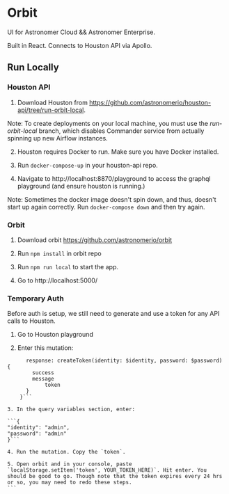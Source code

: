 # Orbit

UI for Astronomer Cloud && Astronomer Enterprise.

Built in React. Connects to Houston API via Apollo.

## Run Locally

### Houston API

1.  Download Houston from https://github.com/astronomerio/houston-api/tree/run-orbit-local.

Note: To create deployments on your local machine, you must use the _run-orbit-local_ branch, which disables Commander service from actually spinning up new Airflow instances.

2.  Houston requires Docker to run. Make sure you have Docker installed.

3.  Run `docker-compose-up` in your houston-api repo.

4.  Navigate to http://localhost:8870/playground to access the graphql playground (and ensure houston is running.)

Note: Sometimes the docker image doesn't spin down, and thus, doesn't start up again correctly. Run `docker-compose down` and then try again.

### Orbit

1.  Download orbit https://github.com/astronomerio/orbit

2.  Run `npm install` in orbit repo

3.  Run `npm run local` to start the app.

4.  Go to http://localhost:5000/

### Temporary Auth

Before auth is setup, we still need to generate and use a token for any API calls to Houston.

1.  Go to Houston playground

2.  Enter this mutation:

````mutation createToken($identity: String!, $password: String!) {
      response: createToken(identity: $identity, password: $password) {
        success
        message
    		token
      }
    }```

3. In the query variables section, enter:

```{
"identity": "admin",
"password": "admin"
}```

4. Run the mutation. Copy the `token`.

5. Open orbit and in your console, paste `localStorage.setItem('token', YOUR_TOKEN_HERE)`. Hit enter. You should be good to go. Though note that the token expires every 24 hrs or so, you may need to redo these steps.
```
````

